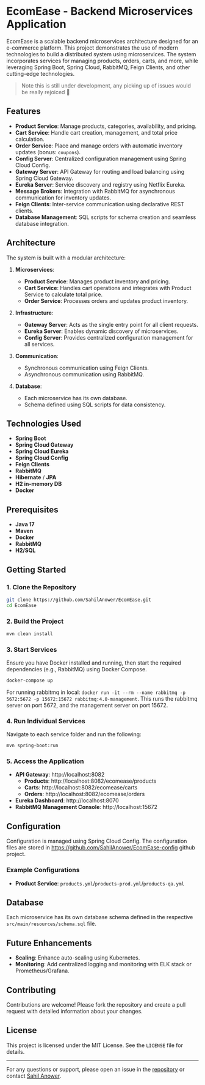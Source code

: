 # EcomEase - Backend Microservices Application

EcomEase is a scalable backend microservices architecture designed for an e-commerce platform. This project demonstrates the use of modern technologies to build a distributed system using microservices. The system incorporates services for managing products, orders, carts, and more, while leveraging Spring Boot, Spring Cloud, RabbitMQ, Feign Clients, and other cutting-edge technologies. 

> Note this is still under development, any picking up of issues would be really rejoiced 🥳

## Features
- **Product Service**: Manage products, categories, availability, and pricing.
- **Cart Service**: Handle cart creation, management, and total price calculation.
- **Order Service**: Place and manage orders with automatic inventory updates (bonus: `coupons`).
- **Config Server**: Centralized configuration management using Spring Cloud Config.
- **Gateway Server**: API Gateway for routing and load balancing using Spring Cloud Gateway.
- **Eureka Server**: Service discovery and registry using Netflix Eureka.
- **Message Brokers**: Integration with RabbitMQ for asynchronous communication for inventory updates.
- **Feign Clients**: Inter-service communication using declarative REST clients.
- **Database Management**: SQL scripts for schema creation and seamless database integration.

## Architecture
The system is built with a modular architecture:

1. **Microservices**:
    - **Product Service**: Manages product inventory and pricing.
    - **Cart Service**: Handles cart operations and integrates with Product Service to calculate total price.
    - **Order Service**: Processes orders and updates product inventory.

2. **Infrastructure**:
    - **Gateway Server**: Acts as the single entry point for all client requests.
    - **Eureka Server**: Enables dynamic discovery of microservices.
    - **Config Server**: Provides centralized configuration management for all services.

3. **Communication**:
    - Synchronous communication using Feign Clients.
    - Asynchronous communication using RabbitMQ.

4. **Database**:
    - Each microservice has its own database.
    - Schema defined using SQL scripts for data consistency.

## Technologies Used
- **Spring Boot**
- **Spring Cloud Gateway**
- **Spring Cloud Eureka**
- **Spring Cloud Config**
- **Feign Clients**
- **RabbitMQ**
- **Hibernate** / **JPA**
- **H2 in-memory DB**
- **Docker**

## Prerequisites
- **Java 17**
- **Maven**
- **Docker**
- **RabbitMQ**
- **H2/SQL**

## Getting Started

### 1. Clone the Repository
```bash
git clone https://github.com/SahilAnower/EcomEase.git
cd EcomEase
```

### 2. Build the Project
```bash
mvn clean install
```

### 3. Start Services
Ensure you have Docker installed and running, then start the required dependencies (e.g., RabbitMQ) using Docker Compose.

```bash
docker-compose up
```
For running rabbitmq in local: `docker run -it --rm --name rabbitmq -p 5672:5672 -p 15672:15672 rabbitmq:4.0-management`. This runs the rabbitmq server
on port 5672, and the management server on port 15672.

### 4. Run Individual Services
Navigate to each service folder and run the following:

```bash
mvn spring-boot:run
```

### 5. Access the Application
- **API Gateway**: http://localhost:8082
    - **Products**: http://localhost:8082/ecomease/products
    - **Carts**: http://localhost:8082/ecomease/carts
    - **Orders**: http://localhost:8082/ecomease/orders
- **Eureka Dashboard**: http://localhost:8070
- **RabbitMQ Management Console**: http://localhost:15672

## Configuration
Configuration is managed using Spring Cloud Config. The configuration files are stored in https://github.com/SahilAnower/EcomEase-config github project.

### Example Configurations
- **Product Service**: `products.yml`/`products-prod.yml`/`products-qa.yml`

## Database
Each microservice has its own database schema defined in the respective `src/main/resources/schema.sql` file.

[//]: # (### Schema Management)

[//]: # (To initialize the databases:)

[//]: # (1. Create the databases in MySQL for each service &#40;e.g., `products_db`, `carts_db`, `orders_db`&#41;.)

[//]: # (2. Run the SQL scripts from the respective microservices' `schema.sql` files.)

[//]: # (## API Endpoints)

[//]: # ()
[//]: # (### Product Service)

[//]: # (- `POST /products/bulk-check`: Bulk check for product availability and price.)

[//]: # (- `GET /products/{id}`: Get product details by ID.)

[//]: # ()
[//]: # (### Cart Service)

[//]: # (- `POST /carts`: Create a new cart.)

[//]: # (- `GET /carts/{id}`: Retrieve cart details.)

[//]: # ()
[//]: # (### Order Service)

[//]: # (- `POST /orders`: Create a new order.)

[//]: # (- `GET /orders/{id}`: Get order details.)

## Future Enhancements

[//]: # (- **Authentication and Authorization**: Add OAuth2/JWT integration for securing endpoints.)
- **Scaling**: Enhance auto-scaling using Kubernetes.
- **Monitoring**: Add centralized logging and monitoring with ELK stack or Prometheus/Grafana.

## Contributing
Contributions are welcome! Please fork the repository and create a pull request with detailed information about your changes.

## License
This project is licensed under the MIT License. See the `LICENSE` file for details.

---

For any questions or support, please open an issue in the [repository](https://github.com/SahilAnower/EcomEase/issues) or contact [Sahil Anower](https://github.com/SahilAnower).
